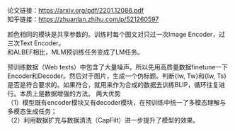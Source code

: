 论文链接：https://arxiv.org/pdf/2201.12086.pdf  
知乎链接：https://zhuanlan.zhihu.com/p/521260597  

颜色相同的模块是共享参数的。训练时每个图文对只过一次Image Encoder，过三次Text Encoder。  
和ALBEF相比，MLM预训练任务变成了LM任务。  

预训练数据（Web texts）中包含了大量噪声。所以先用高质量数据finetune一下Encoder和Decoder。然后对于图片，生成一个伪标题。判断{Iw, Tw}和{Iw, Ts}是否是符合要求的。如果符合，就用来作为合成的数据去训练BLIP，循环往复进行。本质上是数据增强的方法。
两大优势  
（1）模型既有encoder模块又有decoder模块，在预训练中统一了多模态理解与多模态生成任务；  
（2）利用数据扩充与数据清洗（CapFilt）进一步提升了模型的效果。  
